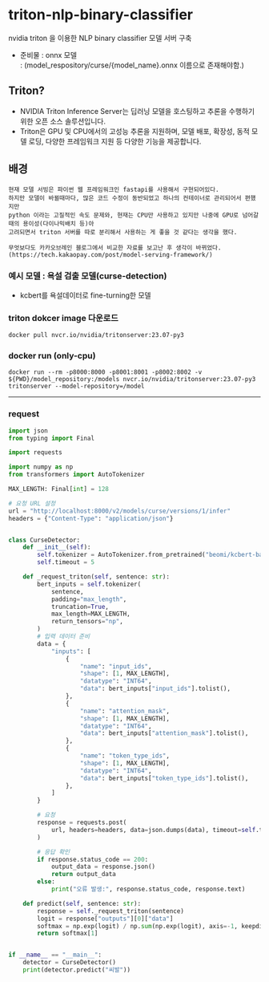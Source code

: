 # triton-nlp-binary-classifier
nvidia triton 을 이용한 NLP binary classifier 모델 서버 구축
 - 준비물 : onnx 모델 <br>
   : (model_respository/curse/{model_name}.onnx 이름으로 존재해야함.)

## Triton?
 - NVIDIA Triton Inference Server는 딥러닝 모델을 호스팅하고 추론을 수행하기 위한 오픈 소스 솔루션입니다.
 - Triton은 GPU 및 CPU에서의 고성능 추론을 지원하며, 모델 배포, 확장성, 동적 모델 로딩, 다양한 프레임워크 지원 등 다양한 기능을 제공합니다.

## 배경
~~~
현재 모델 서빙은 파이썬 웹 프레임워크인 fastapi를 사용해서 구현되어있다.
하지만 모델이 바뀔때마다, 많은 코드 수정이 동반되었고 하나의 컨테이너로 관리되어서 편했지만
python 이라는 고질적인 속도 문제와, 현재는 CPU만 사용하고 있지만 나중에 GPU로 넘어갈때의 용이성(다이나믹배치 등)아
고려되면서 triton 서버를 따로 분리해서 사용하는 게 좋을 것 같다는 생각을 했다.

무엇보다도 카카오브레인 블로그에서 비교한 자료를 보고난 후 생각이 바뀌었다.
(https://tech.kakaopay.com/post/model-serving-framework/)
~~~

### 예시 모델 : 욕설 검출 모델(curse-detection)
 - kcbert를 욕설데이터로 fine-turning한 모델

### triton dokcer image 다운로드
```bash
docker pull nvcr.io/nvidia/tritonserver:23.07-py3
```

### docker run (only-cpu)
```
docker run --rm -p8000:8000 -p8001:8001 -p8002:8002 -v ${PWD}/model_repository:/models nvcr.io/nvidia/tritonserver:23.07-py3 tritonserver --model-repository=/model
```

***

### request
```python
import json
from typing import Final

import requests

import numpy as np
from transformers import AutoTokenizer

MAX_LENGTH: Final[int] = 128

# 요청 URL 설정
url = "http://localhost:8000/v2/models/curse/versions/1/infer"
headers = {"Content-Type": "application/json"}


class CurseDetector:
    def __init__(self):
        self.tokenizer = AutoTokenizer.from_pretrained("beomi/kcbert-base")
        self.timeout = 5

    def _request_triton(self, sentence: str):
        bert_inputs = self.tokenizer(
            sentence,
            padding="max_length",
            truncation=True,
            max_length=MAX_LENGTH,
            return_tensors="np",
        )
        # 입력 데이터 준비
        data = {
            "inputs": [
                {
                    "name": "input_ids",
                    "shape": [1, MAX_LENGTH],
                    "datatype": "INT64",
                    "data": bert_inputs["input_ids"].tolist(),
                },
                {
                    "name": "attention_mask",
                    "shape": [1, MAX_LENGTH],
                    "datatype": "INT64",
                    "data": bert_inputs["attention_mask"].tolist(),
                },
                {
                    "name": "token_type_ids",
                    "shape": [1, MAX_LENGTH],
                    "datatype": "INT64",
                    "data": bert_inputs["token_type_ids"].tolist(),
                },
            ]
        }

        # 요청
        response = requests.post(
            url, headers=headers, data=json.dumps(data), timeout=self.timeout
        )

        # 응답 확인
        if response.status_code == 200:
            output_data = response.json()
            return output_data
        else:
            print("오류 발생:", response.status_code, response.text)

    def predict(self, sentence: str):
        response = self._request_triton(sentence)
        logit = response["outputs"][0]["data"]
        softmax = np.exp(logit) / np.sum(np.exp(logit), axis=-1, keepdims=True)
        return softmax[1]


if __name__ == "__main__":
    detector = CurseDetector()
    print(detector.predict("씨발"))

```
